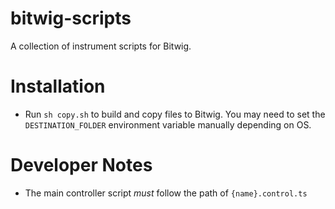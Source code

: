 # bitwig-scripts
A collection of instrument scripts for Bitwig.

# Installation
- Run `sh copy.sh` to build and copy files to Bitwig. You may need to set the `DESTINATION_FOLDER` environment variable manually depending on OS.

# Developer Notes
- The main controller script *must* follow the path of `{name}.control.ts`
